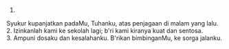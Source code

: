 1.
Syukur kupanjatkan padaMu, Tuhanku,
atas penjagaan di malam yang lalu.
<br>
2.
Izinkanlah kami ke sekolah lagi;
b'ri kami kiranya kuat dan sentosa.
<br>
3.
Ampuni dosaku dan kesalahanku.
B'rikan bimbinganMu, ke sorga jalanku.